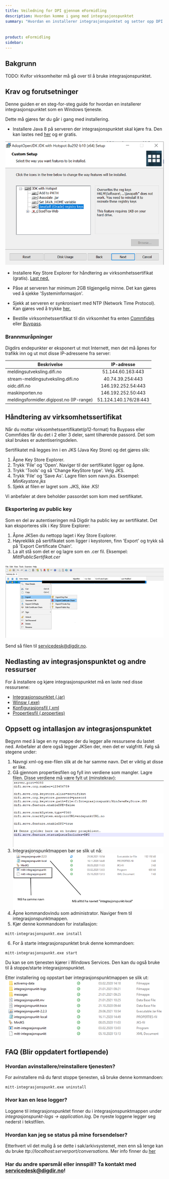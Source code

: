 ```yaml
---
title: Veiledning for DPI gjennom eFormidling
description: Hvordan komme i gang med integrasjonspunktet
summary: "Hvordan en installerer integrasjonspunktet og setter opp DPI gjennom eFormidling."


product: eFormidling
sidebar: 
---
```


## Bakgrunn

TODO: Kvifor virksomheiter må gå over til å bruke integrasjonspunktet.

## Krav og forutsetninger

Denne guiden er en steg-for-steg guide for hvordan en installerer integrasjonspunktet som en Windows tjeneste. 

Dette må gjøres før du går i gang med installering.

- Installere Java 8 på serveren der integrasjonspunktet skal kjøre fra.
Den kan lastes ned [her](https://adoptopenjdk.net/?variant=openjdk8&jvmVariant=hotspot) og er gratis.

![Sånn installerer du OpenJDK](/images/eformidling/OpenJDK.png)

- Installere Key Store Explorer for håndtering av virksomhetssertifikat (gratis). [Last ned.](http://keystore-explorer.org/downloads.html)

- Påse at serveren har minimum 2GB tilgjengelig minne. Det kan gjøres ved å sjekke 'Systeminformasjon'.

- Sjekk at serveren er synkronisert med NTP (Network Time Protocol). Kan gjøres ved å trykke [her.](https://time.is/)

- Bestille virksomhetssertifikat til din virksomhet fra enten [Commfides](https://www.commfides.com/commfides-virksomhetssertifikat/bestilling-commfides-virksomhetssertifikat/) eller [Buypass](https://www.buypass.no/produkter/virksomhetssertifikat-esegl/virksomhetssertifikat-for-norge).


### Brannmuråpninger

Digdirs endepunkter er eksponert ut mot Internett, men det må åpnes for trafikk inn og ut mot disse IP-adressene fra server:

|    Beskrivelse    | IP-adresse |
| ------------- |:-------------:|
| meldingsutveksling.difi.no | 51.144.60.163:443 |
| stream-meldingsutveksling.difi.no | 40.74.39.254:443 |
| oidc.difi.no | 146.192.252.54:443 |
| maskinporten.no | 146.192.252.50:443 |
| meldingsformidler.digipost.no (IP-range) | 51.124.140.176/28:443 |

## Håndtering av virksomhetssertifikat

Når du mottar virksomhetssertifikatet(p12-format) fra Buypass eller Commfides får du det i 2 eller 3 deler, samt tilhørende passord. Det som skal brukes er autentiseringsdelen.

Sertifikatet må legges inn i en JKS (Java Key Store) og det gjøres slik:

1. Åpne Key Store Explorer.
2. Trykk 'File' og 'Open'. Naviger til der sertifikatet ligger og åpne.
3. Trykk 'Tools' og så 'Change KeyStore type'. Velg JKS.
4. Trykk 'File' og 'Save As'. Lagre filen som navn.jks. 
Eksempel: *MinKeystore.jks*
5. Sjekk at filen er lagret som .JKS, ikke .KS!

Vi anbefaler at dere beholder passordet som kom med sertifikatet.

### Eksportering av public key

Som en del av autentiseringen må Digdir ha public key av sertifikatet. 
Det kan eksporteres slik i Key Store Explorer:

1. Åpne JKSen du nettopp laget i Key Store Explorer.
2. Høyreklikk på sertifikatet som ligger i keystoren, finn 'Export' og trykk så på 'Export Certificate Chain'.
3. La alt stå som det er og lagre som en .cer fil. 
Eksempel: *MittPublicSertifikat.cer*

![Slik eksporterer du public key](/images/eformidling/JKS.png)

Send så filen til servicedesk@digdir.no.

## Nedlasting av integrasjonspunktet og andre ressurser

For å installere og kjøre integrasjonspunktet må en laste ned disse ressursene:

- [Integrasjonspunktet (.jar)](https://docs.digdir.no/eformidling_download_ip.html#integrasjonspunktet-221-jar)
- [Winsw (.exe)](https://github.com/winsw/winsw/releases/download/v2.11.0/WinSW.NET4.exe)
- [Konfigurasjonsfil (.xml](https://github.com/difi/felleslosninger/blob/gh-pages/resources/eformidling/integrasjonspunkt_dpi.xml)
- [Propertiesfil (.properties)](https://github.com/difi/felleslosninger/blob/gh-pages/resources/eformidling/integrasjonspunkt_dpi.properties)

## Oppsett og intallasjon av integrasjonspunktet

Begynn med å lage en ny mappe der du legger alle ressursene du lastet ned. Anbefaler at dere også legger JKSen der, men det er valgfritt.
Følg så stegene under:

1. Navngi xml-og exe-filen slik at de har samme navn. Det er viktig at disse er like.
2. Gå gjennom propertiesfilen og fyll inn verdiene som mangler. Lagre filen. Disse verdiene må være fylt ut (minstekrav):
![Properties eksempel](/images/eformidling/properties.png)
3. Integrasjonspunktmappen bør se slik ut nå:
![Mappen pre-install](/images/eformidling/mappe%20pre-install.png)
4. Åpne kommandovindu som administrator. Naviger frem til integrasjonspunktmappen.
5. Kjør denne kommandoen for installasjon:
```
mitt-integrasjonspunkt.exe install
```
6. For å starte integrasjonspunktet bruk denne kommandoen:
```
mitt-integrasjonspunkt.exe start
```
Du kan se om tjenesten kjører i Windows Services. Den kan du også bruke til å stoppe/starte integrasjonspunktet.

Etter installering og oppstart bør integrasjonspunktmappen se slik ut:
![Mappen post-install](/images/eformidling/mappe%20post-install.png)

## FAQ (Blir oppdatert fortløpende)

### Hvordan avinstallere/reinstallere tjenesten?

For avinstallere må du først stoppe tjenesten, så bruke denne kommandoen:
```
mitt-integrasjonspunkt.exe uninstall
```
### Hvor kan en lese logger?

Loggene til integrasjonspunktet finner du i integrasjonspunktmappen under *integrasjonspunkt-logs -> application.log*.
De nyeste loggene legger seg nederst i tekstfilen.

### Hvordan kan jeg se status på mine forsendelser?

Etterhvert vil det mulig å se dette i sak/arkivsystemet, men enn så lenge kan du bruke *ttp://localhost:serverport/conversations*.
Mer info finner du [her](https://docs.digdir.no/eformidling_api.html#sjekke-forsendelser---grafisk-brukergrensesnitt)



### Har du andre spørsmål eller innspill? Ta kontakt med servicedesk@digdir.no!
